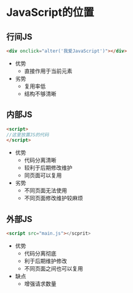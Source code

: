 # JavaScript的位置

## 行间JS

```html
<div onclick="alter('我爱JavaScript')"></div>	
```

* 优势
  * 直接作用于当前元素
* 劣势
  * 复用率低
  * 结构不够清晰

## 内部JS

```html
<script>
//这里放置JS的代码	
</script>
```

* 优势
  * 代码分离清晰
  * 较利于后期修改维护
  * 同页面可以复用
* 劣势
  * 不同页面无法使用
  * 不同页面修改维护较麻烦

## 外部JS

```html
<script src="main.js"></scprit>
```

* 优势
  * 代码分离彻底
  * 利于后期维护修改
  * 不同页面之间也可以复用
* 缺点
  * 增强请求数量

